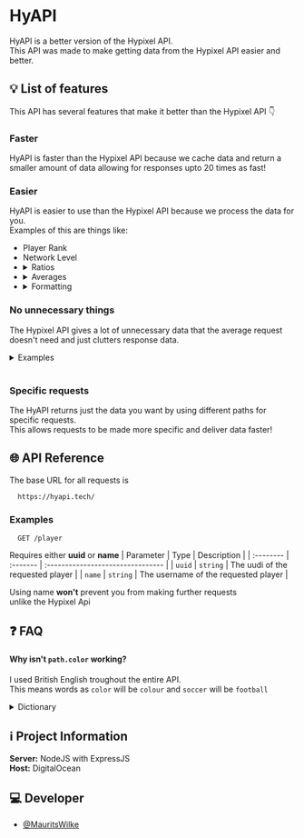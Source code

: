 # HyAPI

HyAPI is a better version of the Hypixel API. \
This API was made to make getting data from the Hypixel API easier and better.

## 💡 List of features

This API has several features that make it better than the Hypixel API 👇

### **Faster**

HyAPI is faster than the Hypixel API because we cache data and return a smaller amount of data allowing for responses upto 20 times as fast!

### **Easier**

HyAPI is easier to use than the Hypixel API because we process the data for you. \
Examples of this are things like:

<ul>
	<li> Player Rank
	<li> Network Level
	<li> 
	<details>
	<summary>Ratios</summary>
		<ul>
			<li> Win Lose Ratio
			<li> Final Kill Death Ratio
			<li> Kill Death Ratio
		</ul>
	</details>
	<li> 
	<details>
	<summary>Averages</summary>
		<ul>
			<li> Average Kills per Game
			<li> Average Deaths per Game
			<li> Average XP per Game
		</ul>
	</details>
	<li> 
	<details>
	<summary>Formatting</summary>
		The API automatically removes formatting of things like <b>Pet Name Colour</b> and stores it in an extra variable for ease of access
	</details>
</ul>

### **No unnecessary things**

The Hypixel API gives a lot of unnecessary data that the average request doesn't need and just clutters response data.

<details>
	<summary>Examples</summary>
		<ul>
			<li> levelingRewards
			<li> The 20 different ways of killing and dying
			<li> Overdetailed Quests data
		</ul>
</details> ​

### **Specific requests**

The HyAPI returns just the data you want by using different paths for specific requests. \
This allows requests to be made more specific and deliver data faster!

## 🌐 API Reference

The base URL for all requests is

```http
  https://hyapi.tech/
```

### Examples

```http
  GET /player
```

Requires either **uuid** or **name**
| Parameter | Type | Description |
| :-------- | :------- | :-------------------------------- |
| `uuid` | `string` | The uudi of the requested player |
| `name` | `string` | The username of the requested player |

Using name **won't** prevent you from making further requests \
unlike the Hypixel Api

## ❓ FAQ

#### Why isn't `path.color` working?

I used British English troughout the entire API. \
This means words as `color` will be `colour` and `soccer` will be `football`

<details>
<summary>Dictionary</summary>

| American | British    |
| :------- | :--------- |
| `color`  | `colour`   |
| `soccer` | `football` |

</details>

## ℹ Project Information

**Server:** NodeJS with ExpressJS \
 **Host:** DigitalOcean

## 💻 Developer

- [@MauritsWilke](https://www.github.com/MauritsWilke)
